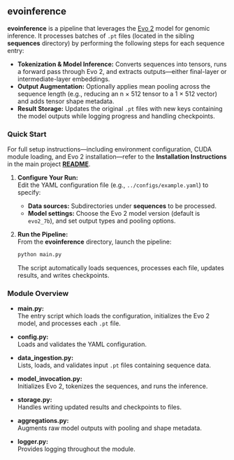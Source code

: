## evoinference

**evoinference** is a pipeline that leverages the [Evo 2](https://github.com/ArcInstitute/evo2) model for genomic inference. It processes batches of `.pt` files (located in the sibling **sequences** directory) by performing the following steps for each sequence entry:

- **Tokenization & Model Inference:** Converts sequences into tensors, runs a forward pass through Evo 2, and extracts outputs—either final-layer or intermediate-layer embeddings.
- **Output Augmentation:** Optionally applies mean pooling across the sequence length (e.g., reducing an n × 512 tensor to a 1 × 512 vector) and adds tensor shape metadata.
- **Result Storage:** Updates the original `.pt` files with new keys containing the model outputs while logging progress and handling checkpoints.


### Quick Start

For full setup instructions—including environment configuration, CUDA module loading, and Evo 2 installation—refer to the **Installation Instructions** in the main project [**README**](../../../README.md#installation).

1. **Configure Your Run:**  
   Edit the YAML configuration file (e.g., `../configs/example.yaml`) to specify:
   - **Data sources:** Subdirectories under **sequences** to be processed.
   - **Model settings:** Choose the Evo 2 model version (default is `evo2_7b`), and set output types and pooling options.
  
2. **Run the Pipeline:**  
   From the **evoinference** directory, launch the pipeline:
   ```bash
   python main.py
   ```
   The script automatically loads sequences, processes each file, updates results, and writes checkpoints.


### Module Overview

- **main.py:**  
  The entry script which loads the configuration, initializes the Evo 2 model, and processes each `.pt` file.
  
- **config.py:**  
  Loads and validates the YAML configuration.
  
- **data_ingestion.py:**  
  Lists, loads, and validates input `.pt` files containing sequence data.
  
- **model_invocation.py:**  
  Initializes Evo 2, tokenizes the sequences, and runs the inference.
  
- **storage.py:**  
  Handles writing updated results and checkpoints to files.
  
- **aggregations.py:**  
  Augments raw model outputs with pooling and shape metadata.
  
- **logger.py:**  
  Provides logging throughout the module.
